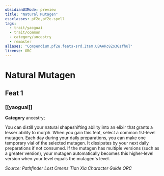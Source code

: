 ```yaml
---
obsidianUIMode: preview
title: "Natural Mutagen"
cssclasses: pf2e,pf2e-spell
tags:
  - trait/yaoguai
  - trait/common
  - category/ancestry
  - remaster
aliases: "Compendium.pf2e.feats-srd.Item.UBAARc8Zo3Gzfhul"
license: ORC
---
```

# Natural Mutagen
## Feat 1
### [[yaoguai]]

**Category** ancestry; 




You can distill your natural shapeshifting ability into an elixir that grants a lesser ability to morph. When you gain this feat, select a common 1st-level mutagen. Each day during your daily preparations, you can make one temporary vial of the selected mutagen. It dissipates by your next daily preparations if not consumed. If the mutagen has multiple versions (such as a greater version), your mutagen automatically becomes this higher-level version when your level equals the mutagen's level.

*Source: Pathfinder Lost Omens Tian Xia Character Guide*
*ORC*